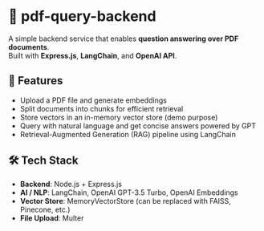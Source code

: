 # 📄 pdf-query-backend

A simple backend service that enables **question answering over PDF documents**.  
Built with **Express.js**, **LangChain**, and **OpenAI API**.

## 🚀 Features

- Upload a PDF file and generate embeddings
- Split documents into chunks for efficient retrieval
- Store vectors in an in-memory vector store (demo purpose)
- Query with natural language and get concise answers powered by GPT
- Retrieval-Augmented Generation (RAG) pipeline using LangChain

## 🛠️ Tech Stack

- **Backend**: Node.js + Express.js
- **AI / NLP**: LangChain, OpenAI GPT-3.5 Turbo, OpenAI Embeddings
- **Vector Store**: MemoryVectorStore (can be replaced with FAISS, Pinecone, etc.)
- **File Upload**: Multer